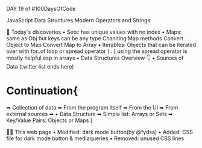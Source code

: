 DAY 19 of #100DaysOfCode

JavaScript Data Structures Modern Operators and Strings

📖 Today`s discoveries
• Sets: has unique values with no index
• Maps: same as Obj but keys can be any type
Channing Map methods
Convert Object to Map
Convert Map to Array
• Iterables: Objects that can be iterated over with for..of loop or spread operator (...)
using the spread operator is mostly helpful esp in arrays
• Data Structures Overview 👇
• Sources of Data (twitter list ends here)
# Continuation{
➥ Collection of data
    ➥ From the program itself
    ➥ From the UI 
    ➥ From external sources
    ➥ • Data Structure
        ➥ Simple list: Arrays or Sets
        ➥ Key/Value Pairs: Objects or Maps
}

👨‍💻 This web page
• Modified: dark mode button(by @fydsa)
• Added: CSS file for dark mode button & mediaqueries
• Removed: unused CSS lines